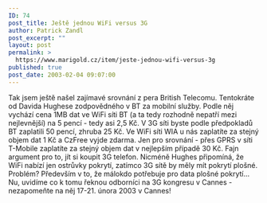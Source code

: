 ```yaml
---
ID: 74
post_title: Ještě jednou WiFi versus 3G
author: Patrick Zandl
post_excerpt: ""
layout: post
permalink: >
  https://www.marigold.cz/item/jeste-jednou-wifi-versus-3g
published: true
post_date: 2003-02-04 09:07:00
---
```

Tak jsem ještě našel zajímavé srovnání z pera British Telecomu. Tentokráte od Davida Hughese zodpovědného v BT za mobilní služby. Podle něj vychází cena 1MB dat ve WiFi síti BT (a ta tedy rozhodně nepatří mezi nejlevnější) na 5 pencí - tedy asi 2,5 Kč. V 3G síti byste podle předpokladů BT zaplatili 50 pencí, zhruba 25 Kč. Ve WiFi síti WIA u nás zaplatíte za stejný objem dat 1 Kč a CzFree vyjde zdarma. Jen pro srovnání - přes GPRS v síti T-Mobile zaplatíte za stejný objem dat v nejlepším případě 30 Kč. Fajn argument pro to, jít si koupit 3G telefon. Nicméně Hughes připomíná, že WiFi nabízí jen ostrůvky pokrytí, zatímco 3G sítě by měly mít pokrytí plošné. Problém? Především v to, že málokdo potřebuje pro data plošné pokrytí... Nu, uvidíme co k tomu řeknou odborníci na 3G kongresu v Cannes - nezapomeňte na něj 17-21. února 2003 v Cannes!
